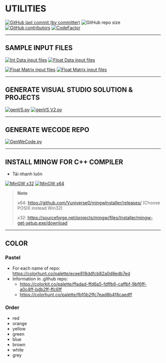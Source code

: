 # UTILITIES

[![GitHub last commit (by committer)](https://img.shields.io/github/last-commit/NMLT-NTTMK-K18/Utilities?style=for-the-badge&color=CAEDFF)](../../../commits/main)
![GitHub repo size](https://img.shields.io/github/repo-size/NMLT-NTTMK-K18/Utilities?style=for-the-badge&color=D8B4F8)
[![GitHub contributors](https://img.shields.io/github/contributors/NMLT-NTTMK-K18/Utilities?style=for-the-badge&color=FBF0B2)](../../../graphs/contributors)
[![CodeFactor](https://img.shields.io/codefactor/grade/github/nmlt-nttmk-k18/Utilities?style=for-the-badge)](https://www.codefactor.io/repository/github/nmlt-nttmk-k18/Utilities)

---

## SAMPLE INPUT FILES

[![Int Data input files](https://img.shields.io/badge/int_data_inp-download-FF8080?style=for-the-badge)](../../releases/download/INP/INT_DATA_INP.zip)
[![Float Data input files](https://img.shields.io/badge/float_data_inp-download-FFCF96?style=for-the-badge)](../../releases/download/INP/FLOAT_DATA_INP.zip)

[![Float Matrix input files](https://img.shields.io/badge/float_matrix_inp-download-F6FDC3?style=for-the-badge)](../../releases/download/INP/FLOAT_MATRIX_DATA_INP.zip)
[![Float Matrix input files](https://img.shields.io/badge/float_matrix_inp-download-CDFAD5?style=for-the-badge)](../../releases/download/INP/FLOAT_MATRIX_DATA_INP.zip)

---

## GENERATE VISUAL STUDIO SOLUTION & PROJECTS

[![genVS.py](https://img.shields.io/badge/gen_VS-click_&_save-D2E0FB?style=for-the-badge&logo=visual-studio)](../../raw/main/Generate%20VS%20Solution%20%26%20Projects/genVS.py)
[![genVS V2.py](https://img.shields.io/badge/gen_VS_v2-click_&_save-D7E5CA?style=for-the-badge&logo=visual-studio)](../../raw/main/Generate%20VS%20Solution%20%26%20Projects/genVS_v2.py)

---

## GENERATE WECODE REPO

[![GenWeCode.py](https://img.shields.io/badge/gen_wecode-click_&_save-D2E0FB?style=for-the-badge&logo)](../../raw/main/200-wecode%20Generate/GenWeCode.py)

---

## INSTALL MINGW FOR C++ COMPILER

-   Tải nhanh luôn

[![MinGW x32](https://img.shields.io/badge/MinGW_x32-download-D2E0FB?style=for-the-badge)](../../releases/download/MinGW/MinGW.x32.zip)
[![MinGW x64](https://img.shields.io/badge/MinGW_x64-download-D7E5CA?style=for-the-badge)](../../releases/download/MinGW/MinGW.x64.zip)

> **Note**
>
> x64: https://github.com/Vuniverse0/mingwInstaller/releases/ (Choose POSIX instead Win32)
>
> x32: https://sourceforge.net/projects/mingw/files/Installer/mingw-get-setup.exe/download

---

## COLOR

### Pastel

-   For each name of repo: https://colorhunt.co/palette/ecee818ddfcb82a0d8edb7ed
-   Information in .github repo:
    -   https://colorkit.co/palette/ffadad-ffd6a5-fdffb6-caffbf-9bf6ff-a0c4ff-bdb2ff-ffc6ff
    -   https://colorhunt.co/palette/fbf0b2ffc7ead8b4f8caedff

### Order

-   red
-   orange
-   yellow
-   green
-   blue
-   brown
-   white
-   grey
